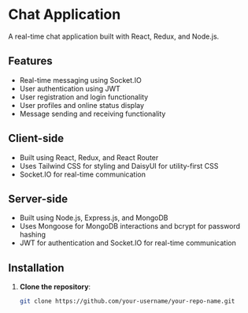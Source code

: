 # Chat Application

A real-time chat application built with React, Redux, and Node.js.

## Features

- Real-time messaging using Socket.IO  
- User authentication using JWT  
- User registration and login functionality  
- User profiles and online status display  
- Message sending and receiving functionality  

## Client-side

- Built using React, Redux, and React Router  
- Uses Tailwind CSS for styling and DaisyUI for utility-first CSS  
- Socket.IO for real-time communication  

## Server-side

- Built using Node.js, Express.js, and MongoDB  
- Uses Mongoose for MongoDB interactions and bcrypt for password hashing  
- JWT for authentication and Socket.IO for real-time communication  

## Installation

1. **Clone the repository**:  
   ```bash
   git clone https://github.com/your-username/your-repo-name.git
